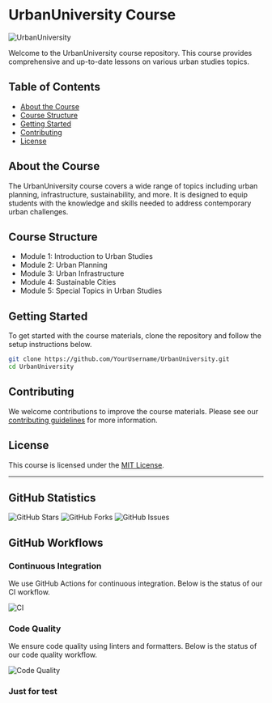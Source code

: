 # UrbanUniversity Course

![UrbanUniversity](https://your-logo-url.com/logo.png)

Welcome to the UrbanUniversity course repository. This course provides comprehensive and up-to-date lessons on various
urban studies topics.

## Table of Contents

- [About the Course](#about-the-course)
- [Course Structure](#course-structure)
- [Getting Started](#getting-started)
- [Contributing](#contributing)
- [License](#license)

## About the Course

The UrbanUniversity course covers a wide range of topics including urban planning, infrastructure, sustainability, and
more. It is designed to equip students with the knowledge and skills needed to address contemporary urban challenges.

## Course Structure

- Module 1: Introduction to Urban Studies
- Module 2: Urban Planning
- Module 3: Urban Infrastructure
- Module 4: Sustainable Cities
- Module 5: Special Topics in Urban Studies

## Getting Started

To get started with the course materials, clone the repository and follow the setup instructions below.

```bash
git clone https://github.com/YourUsername/UrbanUniversity.git
cd UrbanUniversity
```

## Contributing

We welcome contributions to improve the course materials. Please see our [contributing guidelines](CONTRIBUTING.md) for
more information.

## License

This course is licensed under the [MIT License](LICENSE).

---

## GitHub Statistics

![GitHub Stars](https://img.shields.io/github/stars/YourUsername/UrbanUniversity?style=social)
![GitHub Forks](https://img.shields.io/github/forks/YourUsername/UrbanUniversity?style=social)
![GitHub Issues](https://img.shields.io/github/issues/YourUsername/UrbanUniversity)

## GitHub Workflows

### Continuous Integration

We use GitHub Actions for continuous integration. Below is the status of our CI workflow.

![CI](https://github.com/YourUsername/UrbanUniversity/actions/workflows/ci.yml/badge.svg)

### Code Quality

We ensure code quality using linters and formatters. Below is the status of our code quality workflow.

![Code Quality](https://github.com/YourUsername/UrbanUniversity/actions/workflows/code-quality.yml/badge.svg)

### Just for test
